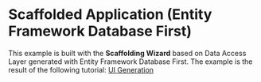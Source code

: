 # Scaffolded Application (Entity Framework Database First)


This example is built with the <strong>Scaffolding Wizard</strong> based on Data Access Layer generated with Entity Framework Database First. The example is the result of the following tutorial: <a href="https://documentation.devexpress.com/#WPF/CustomDocument115192">UI Generation</a>

<br/>


